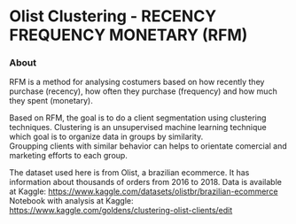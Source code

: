 # Olist Clustering - RECENCY FREQUENCY MONETARY (RFM)

### About
RFM is a method for analysing costumers based on how recently they purchase (recency), how often  they purchase (frequency) and how much they spent (monetary).  

Based on RFM, the goal is to do a client segmentation using clustering techniques.
Clustering is an unsupervised machine learning technique which goal is to organize data in groups by similarity.  
Groupping clients with similar behavior can helps to orientate comercial and marketing efforts to each group.  
 
The dataset used here is from Olist, a brazilian ecommerce. It has information about thousands of orders from 2016 to 2018.
Data is available at Kaggle: https://www.kaggle.com/datasets/olistbr/brazilian-ecommerce
Notebook with analysis at Kaggle: https://www.kaggle.com/goldens/clustering-olist-clients/edit
